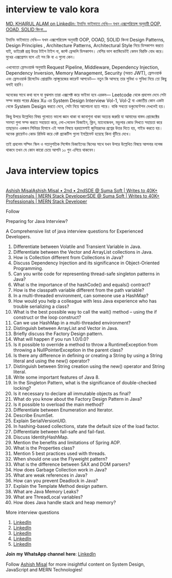 # interview te valo kora

[MD. KHAIRUL ALAM on LinkedIn: ইদানিং ভাইভাতে দেখি— যখন এক্সপেরিয়েন্স অনুযায়ী OOP, OOAD, SOLID কিংবা…](https://www.linkedin.com/posts/khairultaher_%E0%A6%87%E0%A6%A6%E0%A6%A8-%E0%A6%AD%E0%A6%87%E0%A6%AD%E0%A6%A4-%E0%A6%A6%E0%A6%96-%E0%A6%AF%E0%A6%96%E0%A6%A8-%E0%A6%8F%E0%A6%95%E0%A6%B8%E0%A6%AA%E0%A6%B0%E0%A6%AF%E0%A6%A8%E0%A6%B8-%E0%A6%85%E0%A6%A8%E0%A6%AF%E0%A6%AF-activity-7260147721418768387-CdzZ?utm_source=share&utm_medium=member_desktop)

ইদানিং ভাইভাতে দেখি— যখন এক্সপেরিয়েন্স অনুযায়ী OOP, OOAD, SOLID কিংবা Design Patterns, Design Principles , Architecture Patterns, Architectural Style নিয়ে ডিসকাশন করতে যাই, ডাইরেক্ট প্রশ্ন উত্তর টাইপ টাইপ না, জাস্ট ফ্রেন্ডলি ডিসকাশন। বেশির ভাগ ক্যান্ডিডেটই কেমন বিরক্তি বোধ করে। মুখের এক্সপ্রেশন বলে এই সব কি বা এ গুলো কেন।  

এখনোতো ফ্রেমওয়ার্ক অনুযায়ি Request Pipeline, Middleware, Dependency Injection, Dependency Inversion, Memory Management, Security (অন্তত JWT), ফ্রেমওয়ার্ক এবং ফ্রেমওয়ার্ক রিলেটেড প্রোগ্রামিং ল্যাঙ্গুয়েজের কারেন্ট আপডেট— নতুন কি আসছে তার সুবিধা ও সুবিধা নিয়ে তো কিছু বলাই হয়নি।  

অনেকের সাথে কথা বলে যা বুঝলাম তারা এক্সপেক্ট করে ভাইভা হবে এরকম— Leetcode থেকে প্রবলেম দেবে সেটা সল্ভ করার পরের Alex Xu এর System Design Interview Vol-1, Vol-2 বা এজাতীয় কোন একটা থেকে System Design করতে দেবে, সেটা নিয়ে আলোচনা হতে পারে। বাকি সবতো ডকুমেন্টেশন দেখলেই হয়।  

কিন্তু উপরে উল্লেখিত বিষয় গুলোতে ভালো জ্ঞান থাকা বা জানাশুনা থাকা অত্যন্ত জরুরি যা আমাদের বাস্তব প্রোজেক্টের সমস্যা গুলা সল্ভ করতে সহায়তা করে, লো-লেভেল ডিজাইন, ক্লিন, ম্যানেজেবল, মডুলার কোড লিখতে সহায়তা করে তাছাড়াও একজন সিনিয়র হিসাবে এই সমস্ত বিষয়ে হরহামেশাই জুনিয়রদের প্রশ্নের উত্তর দিতে হয়, গাইড করতে হয়। অনেক ক্লায়েন্টও কোড রিভিউ করে বেষ্ট প্র্যাকটিস গুলো ইমপ্লিমেন্ট হয়েছে কিনা খুঁটিয়ে দেখে।  

তাই প্রবলেম সল্ভিং স্কিল ও গতানুগতিক সিস্টেম ডিজাইনের স্কিলের সাথে যখন উপরে উল্লেখিত বিষয়ে আপনার নলেজ থাকবে তখন যে কোন কারো চেয়ে আপনি ১০ গুন এগিয়ে থাকবেন।



# Java interview topics

[  
Ashish MisalAshish Misal • 2nd • 2ndSDE @ Suma Soft | Writes to 40K+ Professionals | MERN Stack DeveloperSDE @ Suma Soft | Writes to 40K+ Professionals | MERN Stack Developer](https://www.linkedin.com/in/ashishmisal?miniProfileUrn=urn%3Ali%3Afsd_profile%3AACoAAEU0BfQBK74-py6lvLp4BueQPSFpFrQqrUU)

Follow

Preparing for Java Interview?  

A Comprehensive list of java interview questions for Experienced Developers.  

1. Differentiate between Volatile and Transient Variable in Java.  
2. Differentiate between the Vector and ArrayList collections in Java.  
3. How is Collection different from Collections in Java?  
4. Discuss Dependency Injection and its significance in Object-Oriented Programming.  
5. Can you write code for representing thread-safe singleton patterns in Java?  
6. What is the importance of the hashCode() and equals() contract?  
7. How is the classpath variable different from the path variable?  
8. In a multi-threaded environment, can someone use a HashMap?  
9. How would you help a colleague with less Java experience who has trouble serializing a class?  
10. What is the best possible way to call the wait() method – using the if construct or the loop construct?  
11. Can we use HashMap in a multi-threaded environment?  
12. Distinguish between ArrayList and Vector in Java.  
13. Briefly discuss the Factory Design pattern.  
14. What will happen if you run 1.0/0.0?  
15. Is it possible to override a method to throw a RuntimeException from throwing a NullPointerException in the parent class?  
16. Is there any difference in defining or creating a String by using a String literal and using the new() operator?  
17. Distinguish between String creation using the new() operator and String literal.  
18. Write some important features of Java 8.  
19. In the Singleton Pattern, what is the significance of double-checked locking?  
20. Is it necessary to declare all immutable objects as final?  
21. What do you know about the Factory Design Pattern in Java?  
22. Is it possible to overload the main method?  
23. Differentiate between Enumeration and Iterator.  
24. Describe EnumSet.  
25. Explain SerialVersionUID.  
26. In hashing-based collections, state the default size of the load factor.  
27. Differentiate between fail-safe and fail-fast.  
28. Discuss IdentityHashMap.  
29. Mention the benefits and limitations of Spring AOP.  
30. What is the Properties class?  
31. Mention 5 best practices used with threads.  
32. When should one use the Flyweight pattern?  
33. What is the difference between SAX and DOM parsers?  
34. How does Garbage Collection work in Java?  
35. What are weak references in Java?  
36. How can you prevent Deadlock in Java?  
37. Explain the Template Method design pattern.  
38. What are Java Memory Leaks?  
39. What are ThreadLocal variables?  
40. How does Java handle stack and heap memory?  

More interview questions  

1. [LinkedIn](https://lnkd.in/dMgxnstS)  
2. [LinkedIn](https://lnkd.in/dzqENJ8E)  
3. [LinkedIn](https://lnkd.in/dqnvHBGz)  
4. [LinkedIn](https://lnkd.in/dt8eEEqK)  
5. [LinkedIn](https://lnkd.in/dHU7G9n3)  

𝐉𝐨𝐢𝐧 𝐦𝐲 𝐖𝐡𝐚𝐭𝐬𝐀𝐩𝐩 𝐜𝐡𝐚𝐧𝐧𝐞𝐥 𝐡𝐞𝐫𝐞: [LinkedIn](https://lnkd.in/d6sEfYsc)  

Follow [](https://www.linkedin.com/in/ACoAAEU0BfQBK74-py6lvLp4BueQPSFpFrQqrUU)[Ashish Misal](https://www.linkedin.com/in/ashishmisal/) for more insightful content on System Design, JavaScript and MERN Technologies!
